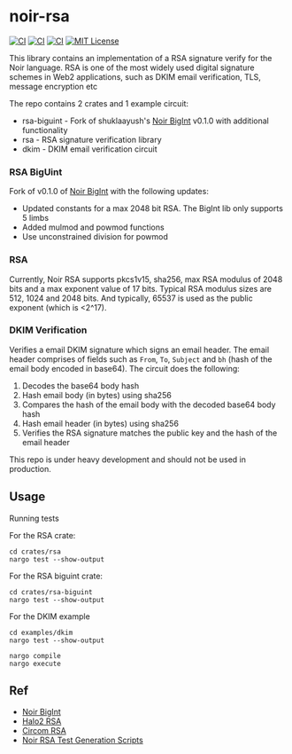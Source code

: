 # noir-rsa

[![CI][ci-shield-rsa]][ci-url-rsa]
[![CI][ci-shield-dkim]][ci-url-dkim]
[![CI][ci-shield-bigint]][ci-url-biguint]
[![MIT License][license-shield]][license-url]

This library contains an implementation of a RSA signature verify for the Noir language. RSA is one of the most widely used digital signature schemes in Web2 applications, such as DKIM email verification, TLS, message encryption etc

The repo contains 2 crates and 1 example circuit:
- rsa-biguint - Fork of shuklaayush's [Noir BigInt](https://github.com/shuklaayush/noir-bigint/) v0.1.0 with additional functionality
- rsa - RSA signature verification library
- dkim - DKIM email verification circuit

### RSA BigUint
Fork of v0.1.0 of [Noir BigInt](https://github.com/shuklaayush/noir-bigint) with the following updates:
- Updated constants for a max 2048 bit RSA. The BigInt lib only supports 5 limbs
- Added mulmod and powmod functions
- Use unconstrained division for powmod

### RSA
Currently, Noir RSA supports pkcs1v15, sha256, max RSA modulus of 2048 bits and a max exponent value of 17 bits. Typical RSA modulus sizes are 512, 1024 and 2048 bits. And typically, 65537 is used as the public exponent (which is <2^17). 

### DKIM Verification
Verifies a email DKIM signature which signs an email header. The email header comprises of fields such as `From`, `To`, `Subject` and `bh` (hash of the email body encoded in base64). The circuit does the following:
1. Decodes the base64 body hash
2. Hash email body (in bytes) using sha256
3. Compares the hash of the email body with the decoded base64 body hash
4. Hash email header (in bytes) using sha256
5. Verifies the RSA signature matches the public key and the hash of the email header

This repo is under heavy development and should not be used in production.

## Usage
Running tests

For the RSA crate:
```
cd crates/rsa
nargo test --show-output
```

For the RSA biguint crate:
```
cd crates/rsa-biguint
nargo test --show-output
```

For the DKIM example
```
cd examples/dkim
nargo test --show-output

nargo compile
nargo execute
```

## Ref
- [Noir BigInt](https://github.com/shuklaayush/noir-bigint/)
- [Halo2 RSA](https://github.com/zkemail/halo2-rsa) 
- [Circom RSA](https://github.com/zkp-application/circom-rsa-verify)
- [Noir RSA Test Generation Scripts](https://github.com/SetProtocol/noir_rsa_scripts)

[ci-shield-dkim]: https://img.shields.io/github/actions/workflow/status/SetProtocol/noir-rsa/test-dkim.yml?branch=main&label=test-dkim
[ci-shield-rsa]: https://img.shields.io/github/actions/workflow/status/SetProtocol/noir-rsa/test-rsa.yml?branch=main&label=test-rsa
[ci-shield-bigint]: https://img.shields.io/github/actions/workflow/status/SetProtocol/noir-rsa/test-rsa-biguint.yml?branch=main&label=test-rsa-biguint
[ci-url-dkim]: https://github.com/SetProtocol/noir-rsa/actions/workflows/test-dkim.yml
[ci-url-rsa]: https://github.com/SetProtocol/noir-rsa/actions/workflows/test-rsa.yml
[ci-url-biguint]: https://github.com/SetProtocol/noir-rsa/actions/workflows/test-rsa-biguint.yml

[license-shield]: https://img.shields.io/badge/License-MIT-green.svg
[license-url]: https://github.com/SetProtocol/noir-rsa/blob/main/LICENSE